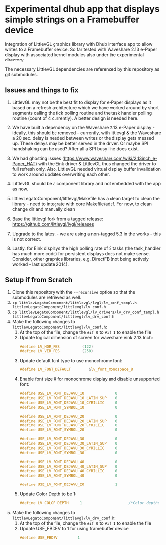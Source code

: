# Experimental dhub app that displays simple strings on a Framebuffer device

Integration of LittlevGL graphics library with Dhub interface app to allow
writes to a Framebuffer device. So far tested with Waveshare 2.13
e-Paper display with associated kernel modules also under the experimental
directory.

The necessary LittlevGL dependencies are referenced by this repository as git submodules.

## Issues and things to fix
1. LittlevGL may not be the best fit to display for e-Paper displays as it based on a
	refresh architecture which we have worked around by short segments calling
	the tick polling routine and the task handler polling routine (count of 4 currently).
	A better design is needed here.

1. We have built a dependency on the Waveshare 2.13 e-Paper display - ideally, this should
	be removed - currently, with littlevgl & the Waveshare a 20 sec. delay is needed
	between writes or the display gets messed up. These delays may be better served in the driver.
	Or maybe SPI handshaking can be used? After all a SPI busy line does exist.

1. We had ghosting issues (https://www.waveshare.com/wiki/2.13inch_e-Paper_HAT) with the Eink
	driver & LittlevGL thus changed the driver to full refresh only. Also, LittlevGL
	needed virtual display buffer invalidation to work around updates overwriting each other.

1. LittlevGL should be a component library and not embedded with the app as now.

1. littlevLegatoComponent/littlevgl/Makefile has a clean target to clean the library - need to integrate
	with core Makefile/adef. For now, to clean change dir and manually clean 

1. Base the littlevgl fork from a tagged release: https://github.com/littlevgl/lvgl/releases

1. Upgrade to the latest - we are using a non-tagged 5.3 in the works - this is not correct.

1. Lastly. for Eink displays the high polling rate of 2 tasks (the task_handler has much more
	code) for persistent displays does not make sense. Consider, other graphics libraries,
	e.g. DirectFB (not being actively worked - last update 2014).

## Setup if from Scratch
1. Clone this repository with the `--recursive` option so that the submodules are retrieved as well.
1. `cp littlevLegatoComponent/littlevgl/lvgl/lv_conf_templ.h littlevLegatoComponent/littlevgl/lv_conf.h`
1. `cp littlevLegatoComponent/littlevgl/lv_drivers/lv_drv_conf_templ.h littlevLegatoComponent/littlevgl/lv_drv_conf.h`
1. Make the following changes to `littlevLegatoComponent/littlevgl/lv_conf.h`:
   1. At the top of the file, change the `#if 0` to `#if 1` to enable the file
   1. Update logical dimension of screen for waveshare eink 2.13 Inch:
      ```c
      #define LV_HOR_RES          (122)
      #define LV_VER_RES          (250)
      ```
   1. Update default font type to use monochrome font:
      ```c
      #define LV_FONT_DEFAULT        &lv_font_monospace_8
      ```
   1. Enable font size 8 for monochrome display and disable unsupported font:
      ```c
      #define USE_LV_FONT_DEJAVU_10              0
      #define USE_LV_FONT_DEJAVU_10_LATIN_SUP    0
      #define USE_LV_FONT_DEJAVU_10_CYRILLIC     0
      #define USE_LV_FONT_SYMBOL_10              0

      #define USE_LV_FONT_DEJAVU_20              0
      #define USE_LV_FONT_DEJAVU_20_LATIN_SUP    0
      #define USE_LV_FONT_DEJAVU_20_CYRILLIC     0
      #define USE_LV_FONT_SYMBOL_20              0

      #define USE_LV_FONT_DEJAVU_30              0
      #define USE_LV_FONT_DEJAVU_30_LATIN_SUP    0
      #define USE_LV_FONT_DEJAVU_30_CYRILLIC     0
      #define USE_LV_FONT_SYMBOL_30              0

      #define USE_LV_FONT_DEJAVU_40              0
      #define USE_LV_FONT_DEJAVU_40_LATIN_SUP    0
      #define USE_LV_FONT_DEJAVU_40_CYRILLIC     0
      #define USE_LV_FONT_SYMBOL_40              0

      #define USE_LV_FONT_DEJAVU_20              1
      ```
   1. Update Color Depth to be 1:
      ```c
      #define LV_COLOR_DEPTH     1                     /*Color depth: 1/8/16/32*/
      ```
1. Make the following changes to `littlevLegatoComponent/littlevgl/lv_drv_conf.h`:
   1. At the top of the file, change the `#if 0` to `#if 1` to enable the file
   1. Update USE_FBDEV to 1 for using framebuffer device
      ```c
      #define USE_FBDEV         1
      ```
